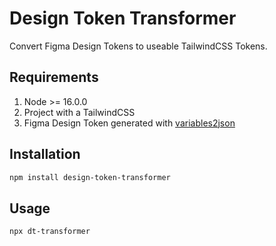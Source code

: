 # Design Token Transformer

Convert Figma Design Tokens to useable TailwindCSS Tokens.

## Requirements

1. Node >= 16.0.0
2. Project with a TailwindCSS
3. Figma Design Token generated with [variables2json](https://www.figma.com/community/plugin/1253571037276959291)

## Installation

```bash
npm install design-token-transformer
```

## Usage

```bash
npx dt-transformer
```

